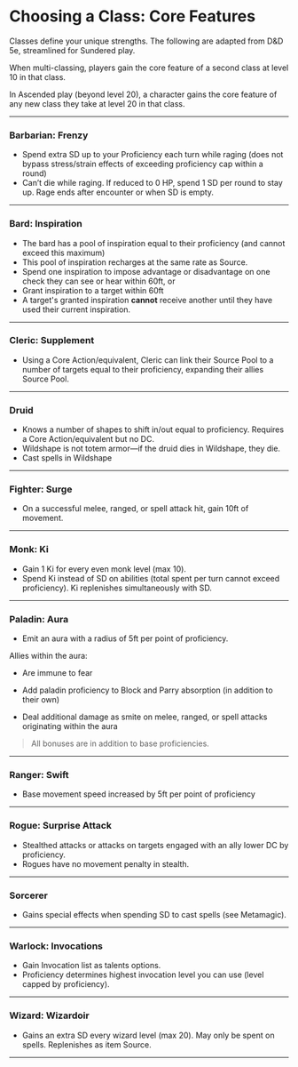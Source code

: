 # Choosing a Class: Core Features

Classes define your unique strengths. The following are adapted from D&D 5e, streamlined for Sundered play.

When multi-classing, players gain the core feature of a second class at level 10 in that class.

In Ascended play (beyond level 20), a character gains the core feature of any new class they take at level 20 in that class.

---

### Barbarian: Frenzy

- Spend extra SD up to your Proficiency each turn while raging (does not bypass stress/strain effects of exceeding proficiency cap within a round)
- Can’t die while raging. If reduced to 0 HP, spend 1 SD per round to stay up. Rage ends after encounter or when SD is empty.

---

### Bard: Inspiration

- The bard has a pool of inspiration equal to their proficiency (and cannot exceed this maximum) 
- This pool of inspiration recharges at the same rate as Source.
- Spend one inspiration to impose advantage or disadvantage on one check they can see or hear within 60ft, or 
- Grant inspiration to a target within 60ft
- A target's granted inspiration **cannot** receive another until they have used their current inspiration. 

---

### Cleric: Supplement

- Using a Core Action/equivalent, Cleric can link their Source Pool to a number of targets equal to their proficiency, expanding their allies Source Pool.

---

### Druid

- Knows a number of shapes to shift in/out equal to proficiency. Requires a Core Action/equivalent but no DC.
- Wildshape is not totem armor—if the druid dies in Wildshape, they die.
- Cast spells in Wildshape

---

### Fighter: Surge

- On a successful melee, ranged, or spell attack hit, gain 10ft of movement.

---

### Monk: Ki

- Gain 1 Ki for every even monk level (max 10).
- Spend Ki instead of SD on abilities (total spent per turn cannot exceed proficiency). Ki replenishes simultaneously with SD.

---

### Paladin: Aura

- Emit an aura with a radius of 5ft per point of proficiency.

Allies within the aura:

- Are immune to fear

- Add paladin proficiency to Block and Parry absorption (in addition to their own)

- Deal additional damage as smite on melee, ranged, or spell attacks originating within the aura

> All bonuses are in addition to base proficiencies.

---

### Ranger: Swift

- Base movement speed increased by 5ft per point of proficiency

---

### Rogue: Surprise Attack

- Stealthed attacks or attacks on targets engaged with an ally lower DC by proficiency.
- Rogues have no movement penalty in stealth.

---

### Sorcerer

- Gains special effects when spending SD to cast spells (see Metamagic).

---

### Warlock: Invocations

- Gain Invocation list as talents options.
- Proficiency determines highest invocation level you can use (level capped by proficiency).

---

### Wizard: Wizardoir

- Gains an extra SD every wizard level (max 20). May only be spent on spells. Replenishes as item Source.

---
